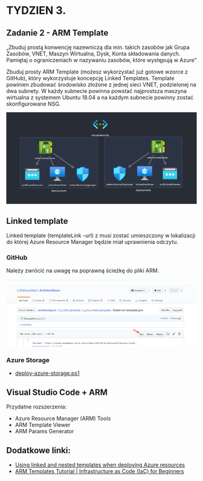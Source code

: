 # TYDZIEN 3.

## Zadanie 2 - ARM Template

„Zbuduj prostą konwencję nazewniczą dla min. takich zasobów jak Grupa Zasobów, VNET, Maszyn Wirtualna, Dysk, Konta składowania danych. Pamiętaj o ograniczeniach w nazywaniu zasobów, które występują w Azure”

Zbuduj prosty ARM Template (możesz wykorzystać już gotowe wzorce z GitHub), który wykorzystuje koncepcję Linked Templates. Template powinien zbudować środowisko złożone z jednej sieci VNET, podzielonej na dwa subnety. W każdy subnecie powinna powstać najprostsza maszyna wirtualna z systemem Ubuntu 18.04 a na każdym subnecie powinny zostać skonfigurowane NSG.

![Schemat](images/schemat.png)

## Linked template

Linked template (templateLink -url) z musi zostać umieszczony w lokalizacji do której Azure Resource Manager będzie miał uprawnienia odczytu.

### GitHub

Należy zwrócić na uwagę na poprawną ścieżkę do pliki ARM.

![GitHub - Raw](images/github-raw.png)

### Azure Storage

- [deploy-azure-storage.ps1](deploy-azure-storage.ps1)

## Visual Studio Code + ARM

Przydatne rozszerzenia:
- Azure Resource Manager (ARM) Tools
- ARM Template Viewer
- ARM Params Generator

## Dodatkowe linki:
- [Using linked and nested templates when deploying Azure resources](https://docs.microsoft.com/en-us/azure/azure-resource-manager/templates/linked-templates)
- [ARM Templates Tutorial | Infrastructure as Code (IaC) for Beginners](https://www.youtube.com/watch?v=Ge_Sp-1lWZ4)
